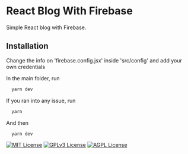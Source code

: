 # React Blog With Firebase
Simple React blog with Firebase.

## Installation

Change the info on 'firebase.config.jsx' inside 'src/config' and add your own credentials

In the main folder, run
```bash
  yarn dev
```
If you ran into any issue, run
```bash
  yarn
```
And then
```bash
  yarn dev
```

[![MIT License](https://img.shields.io/badge/License-MIT-green.svg)](https://choosealicense.com/licenses/mit/)
[![GPLv3 License](https://img.shields.io/badge/License-GPL%20v3-yellow.svg)](https://opensource.org/licenses/)
[![AGPL License](https://img.shields.io/badge/license-AGPL-blue.svg)](http://www.gnu.org/licenses/agpl-3.0)

